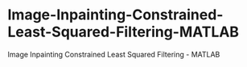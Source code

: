 # Image-Inpainting-Constrained-Least-Squared-Filtering-MATLAB
Image Inpainting Constrained Least Squared Filtering - MATLAB
